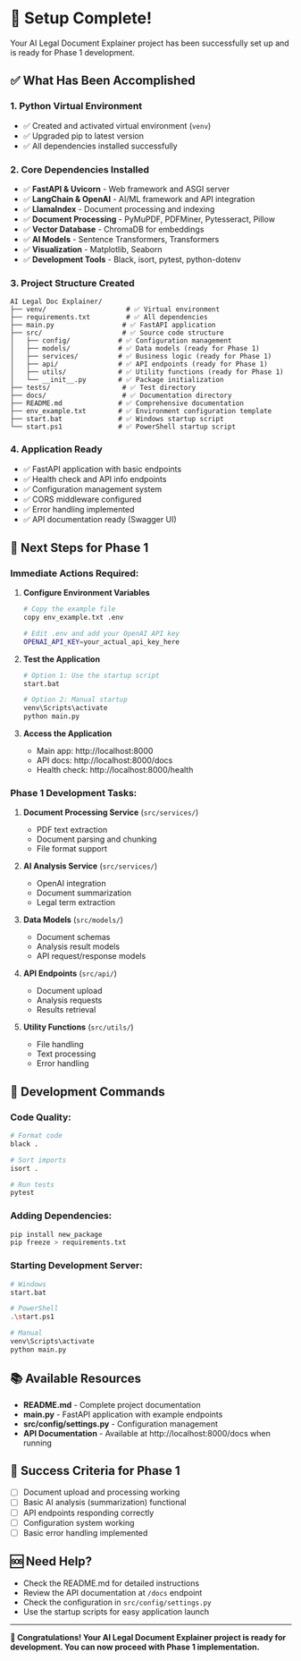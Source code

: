 # 🎉 Setup Complete! 

Your AI Legal Document Explainer project has been successfully set up and is ready for Phase 1 development.

## ✅ What Has Been Accomplished

### 1. **Python Virtual Environment**
- ✅ Created and activated virtual environment (`venv`)
- ✅ Upgraded pip to latest version
- ✅ All dependencies installed successfully

### 2. **Core Dependencies Installed**
- ✅ **FastAPI & Uvicorn** - Web framework and ASGI server
- ✅ **LangChain & OpenAI** - AI/ML framework and API integration
- ✅ **LlamaIndex** - Document processing and indexing
- ✅ **Document Processing** - PyMuPDF, PDFMiner, Pytesseract, Pillow
- ✅ **Vector Database** - ChromaDB for embeddings
- ✅ **AI Models** - Sentence Transformers, Transformers
- ✅ **Visualization** - Matplotlib, Seaborn
- ✅ **Development Tools** - Black, isort, pytest, python-dotenv

### 3. **Project Structure Created**
```
AI Legal Doc Explainer/
├── venv/                    # ✅ Virtual environment
├── requirements.txt         # ✅ All dependencies
├── main.py                 # ✅ FastAPI application
├── src/                    # ✅ Source code structure
│   ├── config/            # ✅ Configuration management
│   ├── models/            # ✅ Data models (ready for Phase 1)
│   ├── services/          # ✅ Business logic (ready for Phase 1)
│   ├── api/               # ✅ API endpoints (ready for Phase 1)
│   ├── utils/             # ✅ Utility functions (ready for Phase 1)
│   └── __init__.py        # ✅ Package initialization
├── tests/                  # ✅ Test directory
├── docs/                   # ✅ Documentation directory
├── README.md              # ✅ Comprehensive documentation
├── env_example.txt        # ✅ Environment configuration template
├── start.bat              # ✅ Windows startup script
└── start.ps1              # ✅ PowerShell startup script
```

### 4. **Application Ready**
- ✅ FastAPI application with basic endpoints
- ✅ Health check and API info endpoints
- ✅ Configuration management system
- ✅ CORS middleware configured
- ✅ Error handling implemented
- ✅ API documentation ready (Swagger UI)

## 🚀 Next Steps for Phase 1

### **Immediate Actions Required:**

1. **Configure Environment Variables**
   ```bash
   # Copy the example file
   copy env_example.txt .env
   
   # Edit .env and add your OpenAI API key
   OPENAI_API_KEY=your_actual_api_key_here
   ```

2. **Test the Application**
   ```bash
   # Option 1: Use the startup script
   start.bat
   
   # Option 2: Manual startup
   venv\Scripts\activate
   python main.py
   ```

3. **Access the Application**
   - Main app: http://localhost:8000
   - API docs: http://localhost:8000/docs
   - Health check: http://localhost:8000/health

### **Phase 1 Development Tasks:**

1. **Document Processing Service** (`src/services/`)
   - PDF text extraction
   - Document parsing and chunking
   - File format support

2. **AI Analysis Service** (`src/services/`)
   - OpenAI integration
   - Document summarization
   - Legal term extraction

3. **Data Models** (`src/models/`)
   - Document schemas
   - Analysis result models
   - API request/response models

4. **API Endpoints** (`src/api/`)
   - Document upload
   - Analysis requests
   - Results retrieval

5. **Utility Functions** (`src/utils/`)
   - File handling
   - Text processing
   - Error handling

## 🔧 Development Commands

### **Code Quality:**
```bash
# Format code
black .

# Sort imports
isort .

# Run tests
pytest
```

### **Adding Dependencies:**
```bash
pip install new_package
pip freeze > requirements.txt
```

### **Starting Development Server:**
```bash
# Windows
start.bat

# PowerShell
.\start.ps1

# Manual
venv\Scripts\activate
python main.py
```

## 📚 Available Resources

- **README.md** - Complete project documentation
- **main.py** - FastAPI application with example endpoints
- **src/config/settings.py** - Configuration management
- **API Documentation** - Available at http://localhost:8000/docs when running

## 🎯 Success Criteria for Phase 1

- [ ] Document upload and processing working
- [ ] Basic AI analysis (summarization) functional
- [ ] API endpoints responding correctly
- [ ] Configuration system working
- [ ] Basic error handling implemented

## 🆘 Need Help?

- Check the README.md for detailed instructions
- Review the API documentation at `/docs` endpoint
- Check the configuration in `src/config/settings.py`
- Use the startup scripts for easy application launch

---

**🎉 Congratulations! Your AI Legal Document Explainer project is ready for development. You can now proceed with Phase 1 implementation.**
